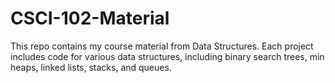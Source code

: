 # CSCI-102-Material
This repo contains my course material from Data Structures. Each project includes code for various data structures, including binary search trees, min heaps, linked lists, stacks, and queues.
